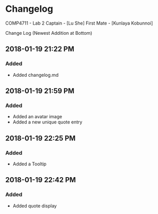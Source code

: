 # Changelog
COMP4711 - Lab 2
Captain - [Lu She]
First Mate - [Kunlaya Kobunnoi]

Change Log (Newest Addition at Bottom)
## 2018-01-19 21:22 PM
### Added
- Added changelog.md
## 2018-01-19 21:59 PM
### Added
- Added an avatar image
- Added a new unique quote entry
## 2018-01-19 22:25 PM
### Added
- Added a Tooltip
## 2018-01-19 22:42 PM
### Added
- Added quote display 
